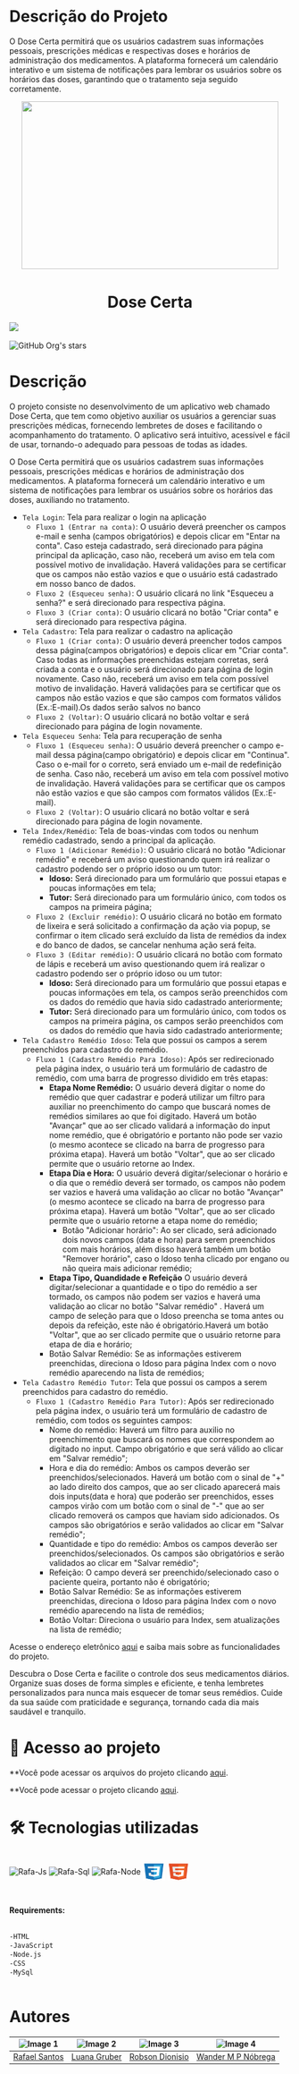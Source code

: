 # Descrição do Projeto
O Dose Certa permitirá que os usuários cadastrem suas informações pessoais, prescrições médicas e respectivas doses e horários de administração dos medicamentos. A plataforma fornecerá um calendário interativo e um sistema de notificações para lembrar os usuários sobre os horários das doses, garantindo que o tratamento seja seguido corretamente.


<p align="center">
  <img width="460" height="300" src="https://github.com/Rafael-Lee1/Icons/blob/8598b3bdb16d9892f54262da58672b4b43729950/Pitch%20(3).gif">
</p>

<h1 align="center"> Dose Certa </h1>

<img src="http://img.shields.io/static/v1?label=STATUS&message=EM%20DESENVOLVIMENTO&color=GREEN&style=for-the-badge"/>

![GitHub Org's stars](https://img.shields.io/gitlab/contributors/Rafael-Lee1)


# Descrição

O projeto consiste no desenvolvimento de um aplicativo web chamado Dose Certa, que tem como objetivo auxiliar os usuários a gerenciar suas prescrições médicas, fornecendo lembretes de doses e facilitando o acompanhamento do tratamento. O aplicativo será intuitivo, acessível e fácil de usar, tornando-o adequado para pessoas de todas as idades.

O Dose Certa permitirá que os usuários cadastrem suas informações pessoais, prescrições médicas e horários de administração dos medicamentos. A plataforma fornecerá um calendário interativo e um sistema de notificações para lembrar os usuários sobre os horários das doses, auxiliando no tratamento.

- `Tela Login`: Tela para realizar o login na aplicação
    - `Fluxo 1 (Entrar na conta)`: O usuário deverá preencher os campos e-mail e senha (campos obrigatórios) e depois clicar em "Entar na conta". Caso esteja cadastrado, será direcionado para página principal da aplicação, caso não, receberá um aviso em tela com possível motivo de invalidação. Haverá validações para se certificar que os campos não estão vazios e que o usuário está cadastrado em nosso banco de dados.
    - `Fluxo 2 (Esqueceu senha)`: O usuário clicará no link "Esqueceu a senha?" e será direcionado para respectiva página.
    - `Fluxo 3 (Criar conta)`: O usuário clicará no botão "Criar conta" e será direcionado para respectiva página.
- `Tela Cadastro`: Tela para realizar o cadastro na aplicação
    - `Fluxo 1 (Criar conta)`: O usuário deverá preencher todos campos dessa página(campos obrigatórios) e depois clicar em "Criar conta". Caso todas as informações preenchidas estejam corretas, será criada a conta e o usuário será direcionado para página de login novamente. Caso não, receberá um aviso em tela com possível motivo de invalidação. Haverá validações para se certificar que os campos não estão vazios e que são campos com formatos válidos (Ex.:E-mail).Os dados serão salvos no banco
    - `Fluxo 2 (Voltar)`: O usuário clicará no botão voltar e será direcionado para página de login novamente.
- `Tela Esqueceu Senha`:  Tela para recuperação de senha
    - `Fluxo 1 (Esqueceu senha)`: O usuário deverá preencher o campo e-mail dessa página(campo obrigatório) e depois clicar em "Continua". Caso o e-mail for o correto, será enviado um e-mail de redefinição de senha. Caso não, receberá um aviso em tela com possível motivo de invalidação. Haverá validações para se certificar que os campos não estão vazios e que são campos com formatos válidos (Ex.:E-mail).
    - `Fluxo 2 (Voltar)`: O usuário clicará no botão voltar e será direcionado para página de login novamente.
- `Tela Index/Remédio`:  Tela de boas-vindas com todos ou nenhum remédio cadastrado, sendo a principal da aplicação.
    - `Fluxo 1 (Adicionar Remédio)`: O usuário clicará no botão "Adicionar remédio" e receberá um aviso questionando quem irá realizar o cadastro podendo ser o próprio idoso ou um tutor:
      - **Idoso:** Será direcionado para um formulário que possui etapas e poucas informações em tela;
      - **Tutor:** Será direcionado para um formulário único, com todos os campos na primeira página;
    - `Fluxo 2 (Excluir remédio)`: O usuário clicará no botão em formato de lixeira e será solicitado a confirmação da ação via popup, se confirmar o item clicado será excluído da lista de remédios da index e do banco de dados, se cancelar nenhuma ação será feita.
    - `Fluxo 3 (Editar remédio)`: O usuário clicará no botão com formato de lápis e receberá um aviso questionando quem irá realizar o cadastro podendo ser o próprio idoso ou um tutor:
      - **Idoso:** Será direcionado para um formulário que possui etapas e poucas informações em tela, os campos serão preenchidos com os dados do remédio que havia sido cadastrado anteriormente;
      - **Tutor:** Será direcionado para um formulário único, com todos os campos na primeira página, os campos serão preenchidos com os dados do remédio que havia sido cadastrado anteriormente;
- `Tela Cadastro Remédio Idoso`: Tela que possui os campos a serem preenchidos para cadastro do remédio.
    - `Fluxo 1 (Cadastro Remédio Para Idoso)`: Após ser redirecionado pela página index, o usuário terá um formulário de cadastro de remédio, com uma barra de progresso dividido em três etapas:
      - **Etapa Nome Remédio:** O usuário deverá digitar o nome do remédio que quer cadastrar e poderá utilizar um  filtro para auxiliar no preenchimento do campo que buscará nomes de remédios similares ao que foi digitado. Haverá um botão "Avançar" que ao ser clicado validará a informação do input nome remédio, que é obrigatório e portanto não pode ser vazio (o mesmo acontece se clicado na barra de progresso para próxima etapa). Haverá um botão "Voltar", que ao ser clicado permite que o usuário retorne ao Index.
      - **Etapa Dia e Hora:** O usuário deverá digitar/selecionar o horário e o dia que o remédio deverá ser tormado, os campos não podem ser vazios e haverá uma validação ao clicar no botão "Avançar" (o mesmo acontece se clicado na barra de progresso para próxima etapa). Haverá um botão "Voltar", que ao ser clicado permite que o usuário retorne a etapa nome do remédio;
        - Botão "Adicionar horário": Ao ser clicado, será adicionado dois novos campos (data e hora) para serem preenchidos com mais horários, além disso haverá também um botão "Remover horário", caso o Idoso tenha clicado por engano ou não queira mais adicionar remédio;
      - **Etapa Tipo, Quandidade e Refeição** O usuário deverá digitar/selecionar a quantidade e o tipo do remédio a ser tormado, os campos não podem ser vazios e haverá uma validação ao clicar no botão "Salvar remédio" . Haverá um campo de seleção para que o Idoso preencha se toma antes ou depois da refeição, este não é obrigatório.Haverá um botão "Voltar", que ao ser clicado permite que o usuário retorne para etapa de dia e horário;
      - Botão Salvar Remédio: Se as informações estiverem preenchidas, direciona o Idoso para página Index com o novo remédio aparecendo na lista de remédios;
- `Tela Cadastro Remédio Tutor`: Tela que possui os campos a serem preenchidos para cadastro do remédio.
    - `Fluxo 1 (Cadastro Remédio Para Tutor)`: Após ser redirecionado pela página index, o usuário terá um formulário de cadastro de remédio, com todos os seguintes campos:
      - Nome do remédio: Haverá um filtro para auxilio no preenchimento que buscará os nomes que correspondem ao digitado no input. Campo obrigatório e que será válido ao clicar em "Salvar remédio";
      - Hora e dia do remédio: Ambos os campos deverão ser preenchidos/selecionados. Haverá um botão com o sinal de "+" ao lado direito dos campos, que ao ser clicado aparecerá mais dois inputs(data e hora) que poderão ser preenchidos, esses campos virão com um botão com o sinal de "-" que ao ser clicado removerá os campos que haviam sido adicionados. Os campos são obrigatórios e serão validados ao clicar em "Salvar remédio";
      - Quantidade e tipo do remédio: Ambos os campos deverão ser preenchidos/selecionados. Os campos são obrigatórios e serão validados ao clicar em "Salvar remédio";
      - Refeição: O campo deverá ser preenchido/selecionado caso o paciente queira, portanto não é obrigatório; 
      - Botão Salvar Remédio: Se as informações estiverem preenchidas, direciona o Idoso para página Index com o novo remédio aparecendo na lista de remédios;
      - Botão Voltar: Direciona o usuário para Index, sem atualizações na lista de remédio;

Acesse o endereço eletrônico <a href="https://dosecerta.up.railway.app/?">aqui</a> e saiba mais sobre as funcionalidades do projeto.

Descubra o Dose Certa e facilite o controle dos seus medicamentos diários. Organize suas doses de forma simples e eficiente, e tenha lembretes personalizados para nunca mais esquecer de tomar seus remédios. Cuide da sua saúde com praticidade e segurança, tornando cada dia mais saudável e tranquilo.

# 📁 Acesso ao projeto

**Você pode acessar os arquivos do projeto clicando <a href="https://github.com/Rafael-Lee1/MeuMedicamento_Web.git">aqui</a>.</p>
**Você pode acessar o projeto clicando <a href="https://dosecerta.up.railway.app/?">aqui</a>.</p>

# 🛠️ Tecnologias utilizadas

<div style="display: inline_block"><br>
<img align="center" alt="Rafa-Js" height="30" width="40" src="https://github.com/Rafael-Lee1/Icons/blob/f85d05ce344243c7a5f13ebe444b251000c1793a/icons8-javascript.gif">
<img align="center" alt="Rafa-Sql" height="30" width="40" src="https://github.com/Rafael-Lee1/Icons/blob/43010fe49656f545bcb0d8d2a8d3b714d76ae36e/SQL.gif">
<img align="center" alt="Rafa-Node" height="30" width="40" src="https://github.com/Rafael-Lee1/Icons/blob/90626b13b5acba7b6b2d97f4e38d9b1e4c22da66/nodejs.png">
<img align="center" alt="Rafa-CSS" height="30" width="40" src="https://raw.githubusercontent.com/devicons/devicon/master/icons/css3/css3-original.svg">
<img align="center" alt="Rafa-HTML" height="30" width="40" src="https://raw.githubusercontent.com/devicons/devicon/master/icons/html5/html5-original.svg"> <p>
<br>


<b>Requirements:</b>

<pre class="notranslate"><code>
-HTML
-JavaScript
-Node.js
-CSS
-MySql
</code>
</pre>


# Autores

| ![Image 1](https://avatars.githubusercontent.com/u/115593138?s=400&u=c345c56a9a6c0718f52a868dc3f39fd8bdbc944d&v=4) | ![Image 2](https://avatars.githubusercontent.com/u/81046850?v=4) | ![Image 3](https://avatars.githubusercontent.com/u/108960277?v=4) | ![Image 4](https://avatars.githubusercontent.com/u/106563124?v=4) |
| :---: | :---: | :---: | :---: |
| [Rafael Santos](https://github.com/Rafael-Lee1) | [Luana Gruber](https://github.com/luana-gruber) | [Robson Dionisio](https://github.com/robsondionisio) | [Wander M P Nóbrega](https://github.com/WMatheus2022) |












